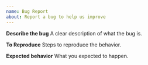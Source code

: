 ```yaml
---
name: Bug Report
about: Report a bug to help us improve
---
```


**Describe the bug**
A clear description of what the bug is.

**To Reproduce**
Steps to reproduce the behavior.

**Expected behavior**
What you expected to happen.
